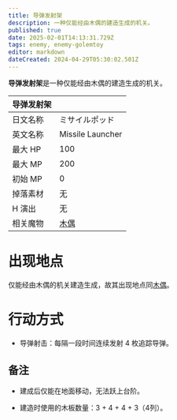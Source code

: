 ```yaml
---
title: 导弹发射架
description: 一种仅能经由木偶的建造生成的机关。
published: true
date: 2025-02-01T14:13:31.729Z
tags: enemy, enemy-golemtoy
editor: markdown
dateCreated: 2024-04-29T05:30:02.501Z
---
```


**导弹发射架**是一种仅能经由木偶的建造生成的机关。

<!-- 在这里放置图像 -->

| 导弹发射架 ||
| - | - |
| 日文名称 | <span lang="ja">ミサイルポッド</span> |
| 英文名称 | Missile Launcher |
| 最大 HP | 100 |
| 最大 MP | 200 |
| 初始 MP | 0 |
| 掉落素材 | 无 |
| H 演出 | 无 |
| 相关魔物 | [木偶](/zh/enemy/puppet) |

# 出现地点

仅能经由木偶的机关建造生成，故其出现地点同[木偶](/zh/enemy/puppet)。

# 行动方式

- 导弹射击：每隔一段时间连续发射 4 枚追踪导弹。

## 备注

- 建成后仅能在地面移动，无法跃上台阶。

- 建造时使用的木板数量：3 + 4 + 4 + 3（4列）。
